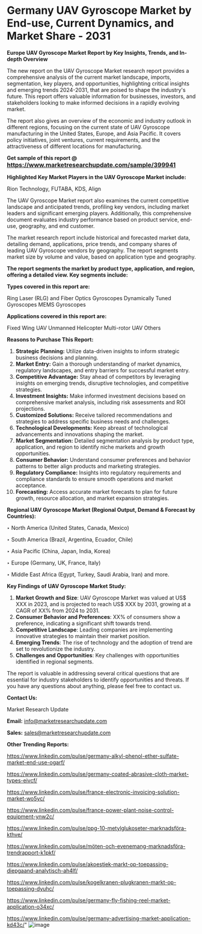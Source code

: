 # Germany UAV Gyroscope Market by End-use, Current Dynamics, and Market Share - 2031

<strong>Europe UAV Gyroscope Market Report by Key Insights, Trends, and In-depth Overview</strong>

The new report on the UAV Gyroscope Market research report provides a comprehensive analysis of the current market landscape, imports, segmentation, key players, and opportunities, highlighting critical insights and emerging trends 2024-2031,</strong> that are poised to shape the industry's future. This report offers valuable information for businesses, investors, and stakeholders looking to make informed decisions in a rapidly evolving market.

The report also gives an overview of the economic and industry outlook in different regions, focusing on the current state of UAV Gyroscope manufacturing in the United States, Europe, and Asia Pacific. It covers policy initiatives, joint ventures, current requirements, and the attractiveness of different locations for manufacturing.

<strong>Get sample of this report @ <a href=https://www.marketresearchupdate.com/sample/399941><font size=3 color=#0000ff>https://www.marketresearchupdate.com/sample/399941</font></a></strong>

<strong>Highlighted Key Market Players in the UAV Gyroscope Market include:</strong>

Rion Technology, FUTABA, KDS, Align

The UAV Gyroscope Market report also examines the current competitive landscape and anticipated trends, profiling key vendors, including market leaders and significant emerging players. Additionally, this comprehensive document evaluates industry performance based on product service, end-use, geography, and end customer.

The market research report include historical and forecasted market data, detailing demand, applications, price trends, and company shares of leading UAV Gyroscope vendors by geography. The report segments market size by volume and value, based on application type and geography.

<strong>The report segments the market by product type, application, and region, offering a detailed view. Key segments include:</strong>

<strong>Types covered in this report are:</strong>

Ring Laser (RLG) and Fiber Optics Gyroscopes
Dynamically Tuned Gyroscopes
MEMS Gyroscopes

<strong>Applications covered in this report are:</strong>

Fixed Wing UAV
Unmanned Helicopter
Multi-rotor UAV
Others

<strong>Reasons to Purchase This Report:</strong>
<ol>
  <li><strong>Strategic Planning:</strong> Utilize data-driven insights to inform strategic business decisions and planning.</li>
  <li><strong>Market Entry:</strong> Gain a thorough understanding of market dynamics, regulatory landscapes, and entry barriers for successful market entry.</li>
  <li><strong>Competitive Advantage:</strong> Stay ahead of competitors by leveraging insights on emerging trends, disruptive technologies, and competitive strategies.</li>
  <li><strong>Investment Insights:</strong> Make informed investment decisions based on comprehensive market analysis, including risk assessments and ROI projections.</li>
  <li><strong>Customized Solutions:</strong> Receive tailored recommendations and strategies to address specific business needs and challenges.</li>
  <li><strong>Technological Developments:</strong> Keep abreast of technological advancements and innovations shaping the market.</li>
  <li><strong>Market Segmentation:</strong> Detailed segmentation analysis by product type, application, and region to identify niche markets and growth opportunities.</li>
  <li><strong>Consumer Behavior:</strong> Understand consumer preferences and behavior patterns to better align products and marketing strategies.</li>
  <li><strong>Regulatory Compliance:</strong> Insights into regulatory requirements and compliance standards to ensure smooth operations and market acceptance.</li>
  <li><strong>Forecasting:</strong> Access accurate market forecasts to plan for future growth, resource allocation, and market expansion strategies.</li>
</ol>

<strong>Regional UAV Gyroscope Market (Regional Output, Demand &amp; Forecast by Countries):</strong>

‣ North America (United States, Canada, Mexico)

‣ South America (Brazil, Argentina, Ecuador, Chile)

‣ Asia Pacific (China, Japan, India, Korea)

‣ Europe (Germany, UK, France, Italy)

‣ Middle East Africa (Egypt, Turkey, Saudi Arabia, Iran) and more.

<strong>Key Findings of UAV Gyroscope Market Study:</strong>
<ol>
  <li><strong>Market Growth and Size</strong>: UAV Gyroscope Market was valued at US$ XXX in 2023, and is projected to reach US$ XXX by 2031, growing at a CAGR of XX% from 2024 to 2031.</li>
  <li><strong>Consumer Behavior and Preferences</strong>: XX% of consumers show a preference, indicating a significant shift towards trend.</li>
  <li><strong>Competitive Landscape</strong>: Leading companies are implementing innovative strategies to maintain their market position.</li>
  <li><strong>Emerging Trends</strong>: The rise of technology and the adoption of trend are set to revolutionize the industry.</li>
  <li><strong>Challenges and Opportunities</strong>: Key challenges with opportunities identified in regional segments.</li>
</ol>

The report is valuable in addressing several critical questions that are essential for industry stakeholders to identify opportunities and threats. If you have any questions about anything, please feel free to contact us.

<strong>Contact Us:</strong>

Market Research Update

<strong>Email:</strong> info@marketresearchupdate.com

<strong>Sales:</strong> sales@marketresearchupdate.com

<strong>Other Trending Reports:</strong>

<a href=https://www.linkedin.com/pulse/germany-alkyl-phenol-ether-sulfate-market-end-use-ogarf/>https://www.linkedin.com/pulse/germany-alkyl-phenol-ether-sulfate-market-end-use-ogarf/</a>

<a href=https://www.linkedin.com/pulse/germany-coated-abrasive-cloth-market-types-eivcf/>https://www.linkedin.com/pulse/germany-coated-abrasive-cloth-market-types-eivcf/</a>

<a href=https://www.linkedin.com/pulse/france-electronic-invoicing-solution-market-wo5yc/>https://www.linkedin.com/pulse/france-electronic-invoicing-solution-market-wo5yc/</a>

<a href=https://www.linkedin.com/pulse/france-power-plant-noise-control-equipment-ynw2c/>https://www.linkedin.com/pulse/france-power-plant-noise-control-equipment-ynw2c/</a>

<a href=https://www.linkedin.com/pulse/ppg-10-metylglukoseter-marknadsföra-kthve/>https://www.linkedin.com/pulse/ppg-10-metylglukoseter-marknadsföra-kthve/</a>

<a href=https://www.linkedin.com/pulse/möten-och-evenemang-marknadsföra-trendrapport-k1pkf/>https://www.linkedin.com/pulse/möten-och-evenemang-marknadsföra-trendrapport-k1pkf/</a>

<a href=https://www.linkedin.com/pulse/akoestiek-markt-op-toepassing-diepgaand-analytisch-ah4lf/>https://www.linkedin.com/pulse/akoestiek-markt-op-toepassing-diepgaand-analytisch-ah4lf/</a>

<a href=https://www.linkedin.com/pulse/kogelkranen-plugkranen-markt-op-toepassing-dyuhc/>https://www.linkedin.com/pulse/kogelkranen-plugkranen-markt-op-toepassing-dyuhc/</a>

<a href=https://www.linkedin.com/pulse/germany-fly-fishing-reel-market-application-o34xc/>https://www.linkedin.com/pulse/germany-fly-fishing-reel-market-application-o34xc/</a>

<a href=https://www.linkedin.com/pulse/germany-advertising-market-application-kd43c/>https://www.linkedin.com/pulse/germany-advertising-market-application-kd43c/</a>"
![image](https://github.com/user-attachments/assets/7c1b1ed4-5ad5-47fa-bdc1-fe8a9078137f)


